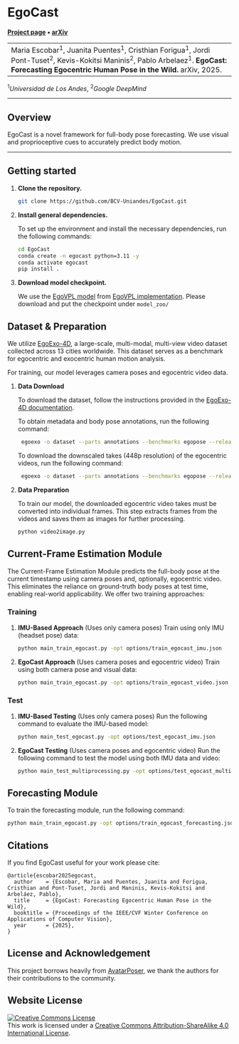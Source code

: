 # EgoCast

**[Project page](https://bcv-uniandes.github.io/egocast-wp/) &bull;
[arXiv](https://arxiv.org/abs/2412.02903)**

<table>
    <tr>
        <td>
            Maria Escobar<sup>1</sup>, Juanita Puentes<sup>1</sup>, Cristhian Forigua<sup>1</sup>, Jordi Pont-Tuset<sup>2</sup>, Kevis-Kokitsi Maninis<sup>2</sup>, Pablo Arbelaez<sup>1</sup>.
            <strong>EgoCast: Forecasting Egocentric Human Pose in the Wild.</strong>
            arXiv, 2025.
        </td>
    </tr>
</table>
<sup>1</sup><em>Universidad de Los Andes</em>, <sup>2</sup><em>Google DeepMind</em>



---
## Overview

EgoCast is a novel framework for full-body pose forecasting. We use visual and proprioceptive cues to accurately predict body motion.

---
## Getting started

1. **Clone the repository.**
   ```bash
   git clone https://github.com/BCV-Uniandes/EgoCast.git
   ```
2. **Install general dependencies.**

   To set up the environment and install the necessary dependencies, run the following commands:
   ```bash
   cd EgoCast
   conda create -n egocast python=3.11 -y
   conda activate egocast
   pip install .
   ```

3. **Download model checkpoint.**

      We use the [EgoVPL model](https://drive.google.com/file/d/1-cP3Gcg0NGDcMZalgJ_615BQdbFIbcj7/view) from [EgoVPL implementation](https://github.com/showlab/EgoVLP). Please download and put the checkpoint under `model_zoo/`
      
## Dataset & Preparation

We utilize [EgoExo-4D](https://ego-exo4d-data.org/), a large-scale, multi-modal, multi-view video dataset collected across 13 cities worldwide. This dataset serves as a benchmark for egocentric and exocentric human motion analysis.

   For training, our model leverages camera poses and egocentric video data. 

  1. **Data Download**
    
      To download the dataset, follow the instructions provided in the [EgoExo-4D documentation](https://docs.ego-exo4d-data.org/).
    
      To obtain metadata and body pose annotations, run the following command:
    
      ```bash
       egoexo -o dataset --parts annotations --benchmarks egopose --release v2
      ```
    
      To download the downscaled takes (448p resolution) of the egocentric videos, run the following command:
    
      ```bash
       egoexo -o dataset --parts annotations --benchmarks egopose --release v2
      ```
2. **Data Preparation**

   To train our model, the downloaded egocentric video takes must be converted into individual frames. This step extracts frames from the videos and saves them as images for further processing.

   ```bash
   python video2image.py
   ```

## Current-Frame Estimation Module

The Current-Frame Estimation Module predicts the full-body pose at the current timestamp using camera poses and, optionally, egocentric video. This eliminates the reliance on ground-truth body poses at test time, enabling real-world applicability. We offer two training approaches:

### Training

1. **IMU-Based Approach** (Uses only camera poses)
    Train using only IMU (headset pose) data:

    ```bash
   python main_train_egocast.py -opt options/train_egocast_imu.json
   ```

2. **EgoCast Approach** (Uses camera poses and egocentric video)
    Train using both camera pose and visual data:

    ```bash
   python main_train_egocast.py -opt options/train_egocast_video.json
   ```

### Test

1. **IMU-Based Testing** (Uses only camera poses)
    Run the following command to evaluate the IMU-based model:

    ```bash
   python main_test_egocast.py -opt options/test_egocast_imu.json
   ```

2. **EgoCast Testing** (Uses camera poses and egocentric video)
    Run the following command to test the model using both IMU data and video:

    ```bash
   python main_test_multiprocessing.py -opt options/test_egocast_multiprocessing.json
   ```
## Forecasting Module

To train the forecasting module, run the following command:

```bash
python main_train_egocast.py -opt options/train_egocast_forecasting.json
```

## Citations

If you find EgoCast useful for your work please cite:

```
@article{escobar2025egocast,
  author    = {Escobar, Maria and Puentes, Juanita and Forigua, Cristhian and Pont-Tuset, Jordi and Maninis, Kevis-Kokitsi and Arbeláez, Pablo},
  title     = {EgoCast: Forecasting Egocentric Human Pose in the Wild},
  booktitle = {Proceedings of the IEEE/CVF Winter Conference on Applications of Computer Vision},
  year      = {2025},
}
```
## License and Acknowledgement

This project borrows heavily from [AvatarPoser]([https://github.com/openai/guided-diffusion](https://github.com/eth-siplab/AvatarPoser)), we thank the authors for their contributions to the community.<br>


## Website License
<a rel="license" href="http://creativecommons.org/licenses/by-sa/4.0/"><img alt="Creative Commons License" style="border-width:0" src="https://i.creativecommons.org/l/by-sa/4.0/88x31.png" /></a><br />This work is licensed under a <a rel="license" href="http://creativecommons.org/licenses/by-sa/4.0/">Creative Commons Attribution-ShareAlike 4.0 International License</a>.
